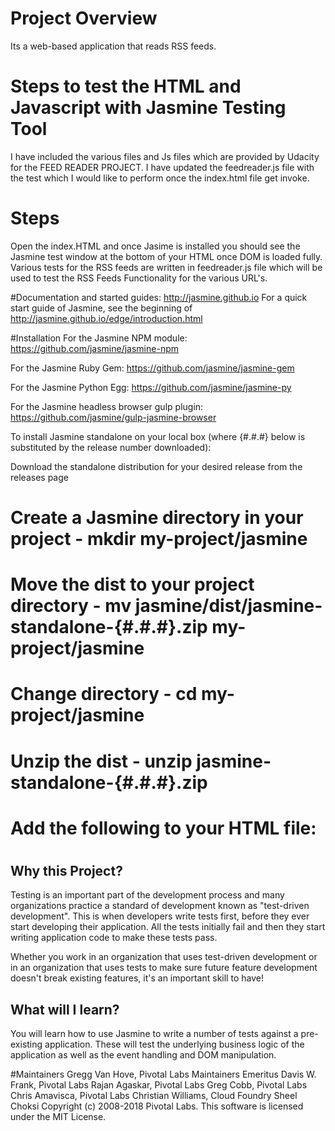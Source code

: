 # Project Overview
Its a web-based application that reads RSS feeds.
# Steps to test the HTML and Javascript with Jasmine Testing Tool
I have included the various files and Js files which are provided by Udacity for the FEED READER PROJECT. I have updated the feedreader.js file with the test
which I would like to perform once the index.html file get invoke.

# Steps
Open the index.HTML and once Jasime is installed you should see the Jasmine test window at the bottom of your HTML once DOM is loaded fully.
Various tests for the RSS feeds are written in feedreader.js file which will be used to test the RSS Feeds Functionality for the various URL's.


#Documentation and started guides:
 http://jasmine.github.io For a quick start guide of Jasmine, see the beginning of http://jasmine.github.io/edge/introduction.html

#Installation
 For the Jasmine NPM module:
 https://github.com/jasmine/jasmine-npm

 For the Jasmine Ruby Gem:
 https://github.com/jasmine/jasmine-gem

 For the Jasmine Python Egg:
 https://github.com/jasmine/jasmine-py

 For the Jasmine headless browser gulp plugin:
 https://github.com/jasmine/gulp-jasmine-browser

 To install Jasmine standalone on your local box (where {#.#.#} below is substituted by the release number downloaded):

 Download the standalone distribution for your desired release from the releases page
# Create a Jasmine directory in your project - mkdir my-project/jasmine
# Move the dist to your project directory - mv jasmine/dist/jasmine-standalone-{#.#.#}.zip my-project/jasmine
# Change directory - cd my-project/jasmine
# Unzip the dist - unzip jasmine-standalone-{#.#.#}.zip
# Add the following to your HTML file:

# <link rel="shortcut icon" type="image/png" href="jasmine/lib/jasmine-{#.#.#}/jasmine_favicon.png">
# <link rel="stylesheet" type="text/css" href="jasmine/lib/jasmine-{#.#.#}/jasmine.css">

# <script type="text/javascript" src="jasmine/lib/jasmine-{#.#.#}/jasmine.js"></script>
# <script type="text/javascript" src="jasmine/lib/jasmine-{#.#.#}/jasmine-html.js"></script>
# <script type="text/javascript" src="jasmine/lib/jasmine-{#.#.#}/boot.js"></script>

## Why this Project?
Testing is an important part of the development process and many organizations practice a standard of development known as "test-driven development". This is when developers write tests first, before they ever start developing their application. All the tests initially fail and then they start writing application code to make these tests pass.

Whether you work in an organization that uses test-driven development or in an organization that uses tests to make sure future feature development doesn't break existing features, it's an important skill to have!

## What will I learn?

You will learn how to use Jasmine to write a number of tests against a pre-existing application. These will test the underlying business logic of the application as well as the event handling and DOM manipulation.

#Maintainers
Gregg Van Hove, Pivotal Labs
Maintainers Emeritus
Davis W. Frank, Pivotal Labs
Rajan Agaskar, Pivotal Labs
Greg Cobb, Pivotal Labs
Chris Amavisca, Pivotal Labs
Christian Williams, Cloud Foundry
Sheel Choksi
Copyright (c) 2008-2018 Pivotal Labs. This software is licensed under the MIT License.
